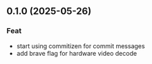 ## 0.1.0 (2025-05-26)

### Feat

- start using commitizen for commit messages
- add brave flag for hardware video decode
